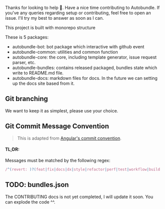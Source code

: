 Thanks for looking to help 👋. Have a nice time contributing to Autobundle.
If you've any queries regarding setup or contributing, feel free to open an issue.
I'll try my best to answer as soon as I can.

This project is built with monorepo structure

These is 5 packages:
- autobundle-bot: bot package which interactive with github event
- autobundle-common: utilities and common function
- autobundle-core: the core, including template generator, issue request parser, etc.
- autobundle-bundles: contains released packaged, bundles state which write to README.md file.
- autobundle-docs: markdown files for docs. In the future we can setting up the docs site based from it.

## Git branching
We want to keep it as simplest, please use your choice.

## Git Commit Message Convention

> This is adapted from [Angular's commit convention](https://github.com/conventional-changelog/conventional-changelog/tree/master/packages/conventional-changelog-angular).

#### TL;DR:

Messages must be matched by the following regex:

``` js
/^(revert: )?(feat|fix|docs|dx|style|refactor|perf|test|workflow|build|ci|chore|types|wip)(\(.+\))?: .{1,50}/
```

## TODO: bundles.json

The CONTRIBUTING docs is not yet completed, I will update it soon.
You can explode the code ^^.

